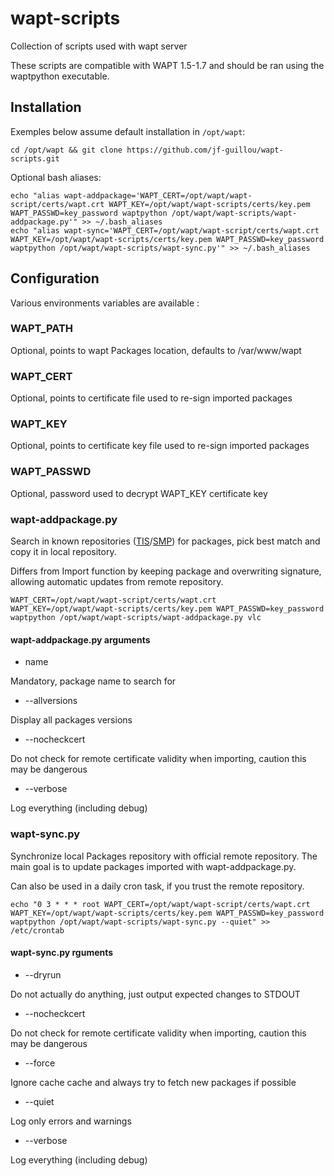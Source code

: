 # wapt-scripts

Collection of scripts used with wapt server

These scripts are compatible with WAPT 1.5-1.7 and should be ran using the waptpython executable.

## Installation

Exemples below assume default installation in `/opt/wapt`:

    cd /opt/wapt && git clone https://github.com/jf-guillou/wapt-scripts.git

Optional bash aliases:

    echo "alias wapt-addpackage='WAPT_CERT=/opt/wapt/wapt-script/certs/wapt.crt WAPT_KEY=/opt/wapt/wapt-scripts/certs/key.pem WAPT_PASSWD=key_password waptpython /opt/wapt/wapt-scripts/wapt-addpackage.py'" >> ~/.bash_aliases
    echo "alias wapt-sync='WAPT_CERT=/opt/wapt/wapt-script/certs/wapt.crt WAPT_KEY=/opt/wapt/wapt-scripts/certs/key.pem WAPT_PASSWD=key_password waptpython /opt/wapt/wapt-scripts/wapt-sync.py'" >> ~/.bash_aliases

## Configuration

Various environments variables are available :

### WAPT_PATH

Optional, points to wapt Packages location, defaults to /var/www/wapt

### WAPT_CERT

Optional, points to certificate file used to re-sign imported packages

### WAPT_KEY

Optional, points to certificate key file used to re-sign imported packages

### WAPT_PASSWD

Optional, password used to decrypt WAPT_KEY certificate key

### wapt-addpackage.py

Search in known repositories ([TIS](https://store.wapt.fr/)/[SMP](https://wapt.lesfourmisduweb.org/tous-les-packages)) for packages, pick best match and copy it in local repository.

Differs from Import function by keeping package and overwriting signature, allowing automatic updates from remote repository.

    WAPT_CERT=/opt/wapt/wapt-script/certs/wapt.crt WAPT_KEY=/opt/wapt/wapt-scripts/certs/key.pem WAPT_PASSWD=key_password waptpython /opt/wapt/wapt-scripts/wapt-addpackage.py vlc

#### wapt-addpackage.py arguments

* name

Mandatory, package name to search for

* --allversions

Display all packages versions

* --nocheckcert

Do not check for remote certificate validity when importing, caution this may be dangerous

* --verbose

Log everything (including debug)

### wapt-sync.py

Synchronize local Packages repository with official remote repository.
The main goal is to update packages imported with wapt-addpackage.py.

Can also be used in a daily cron task, if you trust the remote repository.

    echo "0 3 * * * root WAPT_CERT=/opt/wapt/wapt-script/certs/wapt.crt WAPT_KEY=/opt/wapt/wapt-scripts/certs/key.pem WAPT_PASSWD=key_password waptpython /opt/wapt/wapt-scripts/wapt-sync.py --quiet" >> /etc/crontab

#### wapt-sync.py rguments

* --dryrun

Do not actually do anything, just output expected changes to STDOUT

* --nocheckcert

Do not check for remote certificate validity when importing, caution this may be dangerous

* --force

Ignore cache cache and always try to fetch new packages if possible

* --quiet

Log only errors and warnings

* --verbose

Log everything (including debug)
